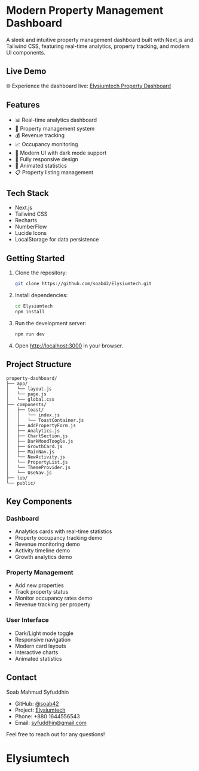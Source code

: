 # Modern Property Management Dashboard

A sleek and intuitive property management dashboard built with Next.js and Tailwind CSS, featuring real-time analytics, property tracking, and modern UI components.

## Live Demo

🌐 Experience the dashboard live: [Elysiumtech Property Dashboard](https://elysiumtech.vercel.app)

## Features

- 📊 Real-time analytics dashboard
- 🏢 Property management system
- 💰 Revenue tracking
- 📈 Occupancy monitoring
- 🎨 Modern UI with dark mode support
- 📱 Fully responsive design
- 🔄 Animated statistics
- 📋 Property listing management

## Tech Stack

- Next.js
- Tailwind CSS
- Recharts
- NumberFlow
- Lucide Icons
- LocalStorage for data persistence

## Getting Started

1. Clone the repository:

   ```bash
   git clone https://github.com/soab42/Elysiumtech.git
   ```

2. Install dependencies:

   ```bash
   cd Elysiumtech
   npm install
   ```

3. Run the development server:

   ```bash
   npm run dev
   ```

4. Open <http://localhost:3000> in your browser.

## Project Structure

```
property-dashboard/
├── app/
│   └── layout.js
│   └── page.js
│   └── global.css
├── components/
│   ├── toast/
│   │   └── index.js
│   │   └── ToastContainer.js
│   ├── AddPropertyForm.js
│   ├── Analytics.js
│   ├── ChartSection.js
│   ├── DarkMoodToogle.js
│   ├── GrowthCard.js
│   ├── MainNav.js
│   └── NewActivity.js
│   └── PropertyList.js
│   └── ThemeProvider.js
│   └── UseNav.js
├── lib/
└── public/
```

## Key Components

### Dashboard

- Analytics cards with real-time statistics
- Property occupancy tracking demo
- Revenue monitoring demo
- Activity timeline demo
- Growth analytics demo

### Property Management

- Add new properties
- Track property status
- Monitor occupancy rates demo
- Revenue tracking per property

### User Interface

- Dark/Light mode toggle
- Responsive navigation
- Modern card layouts
- Interactive charts
- Animated statistics

## Contact

Soab Mahmud Syfuddhin

- GitHub: [@soab42](https://github.com/soab42)
- Project: [Elysiumtech](https://github.com/soab42/Elysiumtech)
- Phone: +880 1644556543
- Email: <syfuddhin@gmail.com>

Feel free to reach out for any questions!
# Elysiumtech
